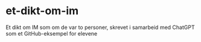# et-dikt-om-im
Et dikt om IM som om de var to personer, skrevet i samarbeid med ChatGPT som et GitHub-eksempel for elevene
